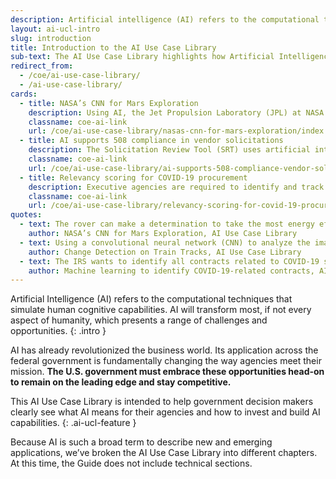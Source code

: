 ```yaml
---
description: Artificial intelligence (AI) refers to the computational techniques that simulate human cognitive capabilities. AI will transform most, if not every aspect of humanity, which presents a range of challenges and opportunities. 
layout: ai-ucl-intro
slug: introduction
title: Introduction to the AI Use Case Library 
sub-text: The AI Use Case Library highlights how Artificial Intelligence is being utilized across different sectors of government.
redirect_from:
  - /coe/ai-use-case-library/
  - /ai-use-case-library/
cards:
  - title: NASA’s CNN for Mars Exploration
    description: Using AI, the Jet Propulsion Laboratory (JPL) at NASA hopes to be able to provide robust information on the surface of Mars to scientists to help them learn about the planet and plan daily missions.
    classname: coe-ai-link
    url: /coe/ai-use-case-library/nasas-cnn-for-mars-exploration/index.html
  - title: AI supports 508 compliance in vendor solicitations
    description: The Solicitation Review Tool (SRT) uses artificial intelligence to review all proposals for vendors to provide services in SAM.gov for appropriate Section 508 language.
    classname: coe-ai-link
    url: /coe/ai-use-case-library/ai-supports-508-compliance-vendor-solicitations/index.html
  - title: Relevancy scoring for COVID-19 procurement
    description: Executive agencies are required to identify and track contracts associated with the COVID-19 pandemic response.
    classname: coe-ai-link
    url: /coe/ai-use-case-library/relevancy-scoring-for-covid-19-procurement/index.html
quotes:
  - text: The rover can make a determination to take the most energy efficient path, in what NASA calls “energy-optimal auto navigation.
    author: NASA’s CNN for Mars Exploration, AI Use Case Library
  - text: Using a convolutional neural network (CNN) to analyze the images at two points in time, the FRA can now detect changes that might impact the safe use of the tracks and plan for needed maintenance.
    author: Change Detection on Train Tracks, AI Use Case Library
  - text: The IRS wants to identify all contracts related to COVID-19 spending in order to create a comprehensive inventory. 
    author: Machine learning to identify COVID-19-related contracts, AI Use Case Library
---
```


Artificial Intelligence (AI) refers to the computational techniques that simulate human cognitive capabilities. AI will transform most, if not every aspect of humanity, which presents a range of challenges and opportunities. 
{: .intro }

AI has already revolutionized the business world. Its application across the federal government is fundamentally changing the way agencies meet their mission. **The U.S. government must embrace these opportunities head-on to remain on the leading edge and stay competitive.**

This AI Use Case Library is intended to help government decision makers clearly see what AI means for their agencies and how to invest and build AI capabilities.
{: .ai-ucl-feature }

Because AI is such a broad term to describe new and emerging applications, we’ve broken the AI Use Case Library into different chapters. At this time, the Guide does not include technical sections. 

